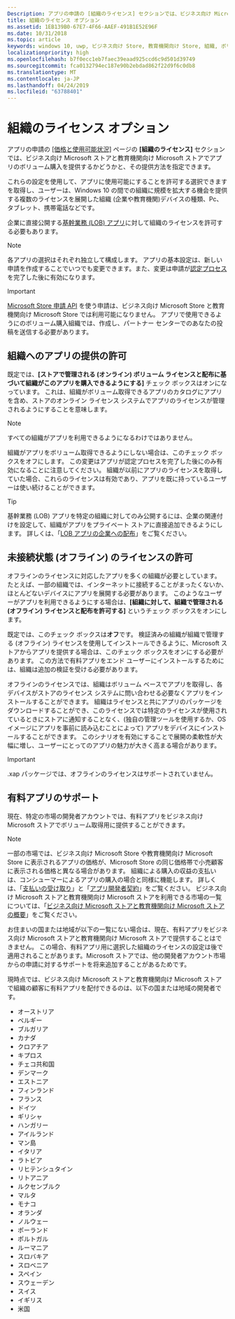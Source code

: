 ```yaml
---
Description: アプリの申請の [組織のライセンス] セクションでは、ビジネス向け Microsoft ストアと教育機関向け Microsoft ストアでアプリでボリューム購入を提供するかどうかと、その提供方法を指定できます。
title: 組織のライセンス オプション
ms.assetid: 1EB139B0-67E7-4F66-AAEF-491B1E52E96F
ms.date: 10/31/2018
ms.topic: article
keywords: windows 10, uwp, ビジネス向け Store, 教育機関向け Store, 組織, ボリューム ライセンス, 企業, 教育機関 Store, ビジネス Store, ボリューム購入, 一括
localizationpriority: high
ms.openlocfilehash: b7f0ecc1eb7faec39eaad925ccd6c9d501d39749
ms.sourcegitcommit: fca0132794ec187e90b2ebdad862f22d9f6c0db8
ms.translationtype: MT
ms.contentlocale: ja-JP
ms.lasthandoff: 04/24/2019
ms.locfileid: "63788401"
---
```

# <a name="organizational-licensing-options"></a>組織のライセンス オプション


アプリの申請の [[価格と使用可能状況]](set-app-pricing-and-availability.md#organizational-licensing) ページの **[組織のライセンス]** セクションでは、ビジネス向け Microsoft ストアと教育機関向け Microsoft ストアでアプリのボリューム購入を提供するかどうかと、その提供方法を指定できます。

これらの設定を使用して、アプリに使用可能にすることを許可する選択できますを取得し、ユーザーは、Windows 10 の間での組織に規模を拡大する機会を提供する複数のライセンスを展開した組織 (企業や教育機関)デバイスの種類、Pc、タブレット、携帯電話などです。

企業に直接公開する[基幹業務 (LOB) アプリ](distribute-lob-apps-to-enterprises.md)に対して組織のライセンスを許可する必要もあります。

> [!NOTE]
> 各アプリの選択はそれぞれ独立して構成します。 アプリの基本設定は、新しい申請を作成することでいつでも変更できます。また、変更は申請が[認定プロセス](the-app-certification-process.md)を完了した後に有効になります。

> [!IMPORTANT]
> [Microsoft Store 申請 API](../monetize/create-and-manage-submissions-using-windows-store-services.md) を使う申請は、ビジネス向け Microsoft Store と教育機関向け Microsoft Store では利用可能になりません。 アプリで使用できるようにのボリューム購入組織では、作成し、パートナー センターでのあなたの投稿を送信する必要があります。


## <a name="allowing-your-app-to-be-offered-to-organizations"></a>組織へのアプリの提供の許可

既定では、**[ストアで管理される (オンライン) ボリューム ライセンスと配布に基づいて組織がこのアプリを購入できるようにする]** チェック ボックスはオンになっています。 これは、組織がボリューム取得できるアプリのカタログにアプリを含め、ストアのオンライン ライセンス システムでアプリのライセンスが管理されるようにすることを意味します。

> [!NOTE]
> すべての組織がアプリを利用できるようになるわけではありません。

組織がアプリをボリューム取得できるようにしない場合は、このチェック ボックスをオフにします。 この変更はアプリが認定プロセスを完了した後にのみ有効になることに注意してください。 組織が以前にアプリのライセンスを取得していた場合、これらのライセンスは有効であり、アプリを既に持っているユーザーは使い続けることができます。

> [!TIP]
> 基幹業務 (LOB) アプリを特定の組織に対してのみ公開するには、企業の関連付けを設定して、組織がアプリをプライベート ストアに直接追加できるようにします。 詳しくは、「[LOB アプリの企業への配布](distribute-lob-apps-to-enterprises.md)」をご覧ください。


## <a name="allowing-disconnected-offline-licensing"></a>未接続状態 (オフライン) のライセンスの許可

オフラインのライセンスに対応したアプリを多くの組織が必要としています。 たとえば、一部の組織では、インターネットに接続することがまったくないか、ほとんどないデバイスにアプリを展開する必要があります。 このようなユーザーがアプリを利用できるようにする場合は、**[組織に対して、組織で管理される (オフライン) ライセンスと配布を許可する]** というチェック ボックスをオンにします。

既定では、このチェック ボックスは**オフ**です。 検証済みの組織が組織で管理する (オフライン) ライセンスを使用してインストールできるように、Microsoft ストアからアプリを提供する場合は、このチェック ボックスをオンにする必要があります。 この方法で有料アプリをエンド ユーザーにインストールするためには、組織は追加の検証を受ける必要があります。

オフラインのライセンスでは、組織はボリューム ベースでアプリを取得し、各デバイスがストアのライセンス システムに問い合わせる必要なくアプリをインストールすることができます。 組織はライセンスと共にアプリのパッケージをダウンロードすることができ、このライセンスでは特定のライセンスが使用されているときにストアに通知することなく、(独自の管理ツールを使用するか、OS イメージにアプリを事前に読み込むことによって) アプリをデバイスにインストールすることができます。 このシナリオを有効にすることで展開の柔軟性が大幅に増し、ユーザーにとってのアプリの魅力が大きく高まる場合があります。

> [!IMPORTANT]
> .xap パッケージでは、オフラインのライセンスはサポートされていません。

 
## <a name="paid-app-support"></a>有料アプリのサポート

現在、特定の市場の開発者アカウントでは、有料アプリをビジネス向け Microsoft ストアでボリューム取得用に提供することができます。 

> [!NOTE]
> 一部の市場では、ビジネス向け Microsoft Store や教育機関向け Microsoft Store に表示されるアプリの価格が、Microsoft Store の同じ価格帯で小売顧客に表示される価格と異なる場合があります。 組織による購入の収益の支払いは、コンシューマーによるアプリの購入の場合と同様に機能します。 詳しくは、「[支払いの受け取り](getting-paid-apps.md)」と「[アプリ開発者契約](https://docs.microsoft.com/legal/windows/agreements/app-developer-agreement)」をご覧ください。 ビジネス向け Microsoft ストアと教育機関向け Microsoft ストアを利用できる市場の一覧については、「[ビジネス向け Microsoft ストアと教育機関向け Microsoft ストアの概要](https://technet.microsoft.com/itpro/windows/manage/windows-store-for-business-overview#supported-markets)」をご覧ください。

お住まいの国または地域が以下の一覧にない場合は、現在、有料アプリをビジネス向け Microsoft ストアと教育機関向け Microsoft ストアで提供することはできません。 この場合、有料アプリ用に選択した組織のライセンスの設定は後で適用されることがあります。Microsoft ストアでは、他の開発者アカウント市場からの申請に対するサポートを将来追加することがあるためです。

現時点では、ビジネス向け Microsoft ストアと教育機関向け Microsoft ストアで組織の顧客に有料アプリを配付できるのは、以下の国または地域の開発者です。

- オーストリア
- ベルギー
- ブルガリア
- カナダ
- クロアチア
- キプロス
- チェコ共和国
- デンマーク
- エストニア
- フィンランド
- フランス
- ドイツ
- ギリシャ
- ハンガリー
- アイルランド
- マン島
- イタリア
- ラトビア
- リヒテンシュタイン
- リトアニア
- ルクセンブルク
- マルタ
- モナコ
- オランダ
- ノルウェー
- ポーランド
- ポルトガル
- ルーマニア
- スロバキア
- スロベニア
- スペイン
- スウェーデン
- スイス
- イギリス
- 米国
